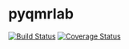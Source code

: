 # pyqmrlab

[![Build Status](https://travis-ci.org/qMRLab/pyqmrlab.svg?branch=mb/dev)](https://travis-ci.org/qMRLab/pyqmrlab) [![Coverage Status](https://coveralls.io/repos/github/qMRLab/pyqmrlab/badge.svg?branch=mb/dev)](https://coveralls.io/github/qMRLab/pyqmrlab?branch=mb/dev) 
